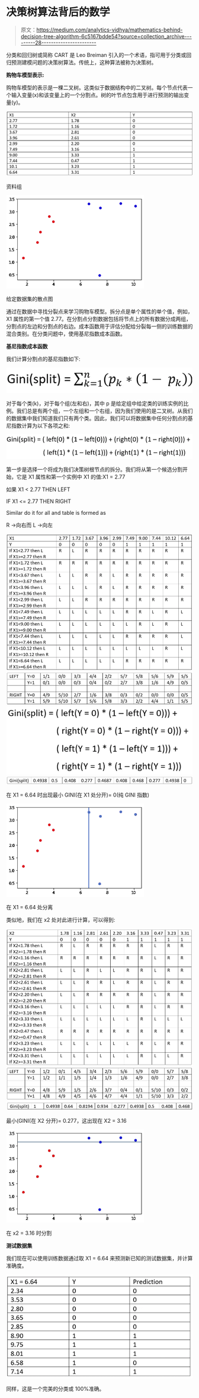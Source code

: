 # 决策树算法背后的数学

> 原文：<https://medium.com/analytics-vidhya/mathematics-behind-decision-tree-algorithm-6c5167bdde54?source=collection_archive---------28----------------------->

分类和回归树或简称 CART 是 Leo Breiman 引入的一个术语，指可用于分类或回归预测建模问题的决策树算法。传统上，这种算法被称为决策树。

**购物车模型表示:**

购物车模型的表示是一棵二叉树。这类似于数据结构中的二叉树。每个节点代表一个输入变量(x)和该变量上的一个分割点。树的叶节点包含用于进行预测的输出变量(y)。

![](img/e19cd7af334d05cc348171141e65bced.png)

资料组

![](img/140640c411d49a43e7ef0a8b8d436ad3.png)

给定数据集的散点图

通过在数据中寻找分裂点来学习购物车模型。拆分点是单个属性的单个值，例如，X1 属性的第一个值 2.77。在分割点分割数据包括将节点上的所有数据分成两组，分割点的左边和分割点的右边。成本函数用于评估分配给分裂每一侧的训练数据的混合类别。在分类问题中，使用基尼指数成本函数。

**基尼指数成本函数**

我们计算分割点的基尼指数如下:

![](img/17db85492d72f417100fd84faa9da816.png)

对于每个类(k)，对于每个组(左和右)，其中 p 是给定组中给定类的训练实例的比例。我们总是有两个组，一个左组和一个右组，因为我们使用的是二叉树。从我们的数据集中我们知道我们只有两个类。因此，我们可以将数据集中任何分割点的基尼指数计算为以下各项之和:

![](img/f1dbe6ea4c549afcc492699789ff9568.png)

第一步是选择一个将成为我们决策树根节点的拆分。我们将从第一个候选分割开始，它是 X1 属性和第一个实例中 X1 的值:X1 = 2.77

如果 X1 < 2.77 THEN LEFT

IF X1 <= 2.77 THEN RIGHT

Similar do it for all and table is formed as

R ->向右而 L ->向左

![](img/23a4c046630dedd37f3b1e010aa111a1.png)![](img/095c723f6c3193438d1bf97d9b902c75.png)![](img/6b0b84d52bb6c7cd6446784132664b86.png)![](img/68d3d727333314f58df4886a170cd1de.png)

在 X1 = 6.64 时出现最小 GINI(在 X1 处分开)= 0(纯 GINI 指数)

![](img/575c07696c0c8b4b7a97df4d4c42041b.png)

在 X1 = 6.64 处分离

类似地，我们在 x2 处对此进行计算，可以得到:

![](img/1a9af1081d0de03dbb6ca7be139bd94b.png)![](img/8af8b9485a200fcef5ea6dfab5382dc6.png)![](img/6a8e36a81f53460ff4e26bc47534e250.png)

最小(GINI(在 X2 分开)= 0.277，这出现在 X2 = 3.16

![](img/d30183d2518406a6676336f16d541ee0.png)

在 x2 = 3.16 时分割

**测试数据集**

我们现在可以使用训练数据通过取 X1 = 6.64 来预测新已知的测试数据集，并计算准确度。

![](img/402b0fd4cde69a2783e3d167dd093e03.png)

同样，这是一个完美的分类或 100%准确。